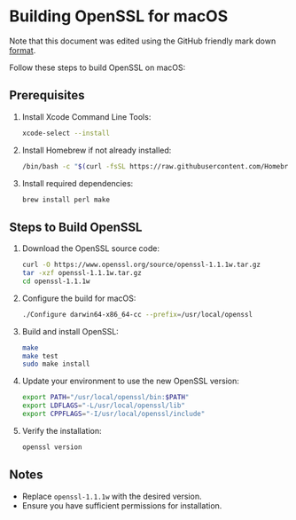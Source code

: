 # Building OpenSSL for macOS

Note that this document was edited using the GitHub friendly mark down [format](https://www.markdownguide.org/cheat-sheet/).

Follow these steps to build OpenSSL on macOS:

## Prerequisites
1. Install Xcode Command Line Tools:
    ```bash
    xcode-select --install
    ```
2. Install Homebrew if not already installed:
    ```bash
    /bin/bash -c "$(curl -fsSL https://raw.githubusercontent.com/Homebrew/install/HEAD/install.sh)"
    ```
3. Install required dependencies:
    ```bash
    brew install perl make
    ```

## Steps to Build OpenSSL
1. Download the OpenSSL source code:
    ```bash
    curl -O https://www.openssl.org/source/openssl-1.1.1w.tar.gz
    tar -xzf openssl-1.1.1w.tar.gz
    cd openssl-1.1.1w
    ```

2. Configure the build for macOS:
    ```bash
    ./Configure darwin64-x86_64-cc --prefix=/usr/local/openssl
    ```

3. Build and install OpenSSL:
    ```bash
    make
    make test
    sudo make install
    ```

4. Update your environment to use the new OpenSSL version:
    ```bash
    export PATH="/usr/local/openssl/bin:$PATH"
    export LDFLAGS="-L/usr/local/openssl/lib"
    export CPPFLAGS="-I/usr/local/openssl/include"
    ```

5. Verify the installation:
    ```bash
    openssl version
    ```

## Notes
- Replace `openssl-1.1.1w` with the desired version.
- Ensure you have sufficient permissions for installation.
